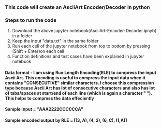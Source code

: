 ### This code will create an AsciiArt Encoder/Decoder in python

### Steps to run the code
1. Download the above jupyter notebook(AsciiArt-Encoder-Decoder.ipnyb) in a folder
2. Keep the input "data.txt" in the same folder
3. Run each cell of the jupyter notebook from top to bottom by pressing (Shift + Enter)on each cell
4. Function definitions and test cases have been explained in jupyter notebook

#### Data format - I am using Run Length Encoding(RLE) to compress the input Ascii Art. This encoding is useful to compress the input data when it contains "CONSECUTIVE" similar characters. I choose this compression type because Ascii Art has lot of consecutive characters and also has lot of tabs/spaces at start/end of each line (which is again a character " "). This helps to compress the data effeciently
#### Sample input = "AAA2222CCCCCCA"  
#### Sample encoded output by RLE = [(3, A), (4, 2), (6, C), (1,A)]
